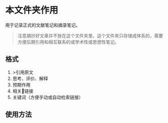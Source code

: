 # 本文件夹作用
用于记录正式的文献笔记和摘录笔记。
> 注意摘抄好文章并不放在这个文件夹里。这个文件夹只存储成体系的，需要方便后期引用和相互联系的或学术性或思想性笔记。
## 格式
1. \>引用原文
2. 思考、评价、解释
3. 预期作用
4. 相关🔗链接
5. 关键词（方便手动或自动检索链接）
## 使用方法

